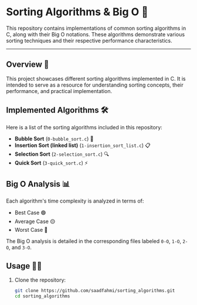 # Sorting Algorithms & Big O 🚀

This repository contains implementations of common sorting algorithms in C, along with their Big O notations. These algorithms demonstrate various sorting techniques and their respective performance characteristics.

---

## Overview 📖

This project showcases different sorting algorithms implemented in C. It is intended to serve as a resource for understanding sorting concepts, their performance, and practical implementation.

## Implemented Algorithms 🛠️

Here is a list of the sorting algorithms included in this repository:

- **Bubble Sort** (`0-bubble_sort.c`) 🌊
- **Insertion Sort (linked list)** (`1-insertion_sort_list.c`) 📋
- **Selection Sort** (`2-selection_sort.c`) 🔍
- **Quick Sort** (`3-quick_sort.c`) ⚡

## Big O Analysis 📊

Each algorithm's time complexity is analyzed in terms of:
- Best Case 🟢
- Average Case 🟡
- Worst Case 🔴

The Big O analysis is detailed in the corresponding files labeled `0-O`, `1-O`, `2-O`, and `3-O`.

## Usage 🧑‍💻

1. Clone the repository:
   ```bash
   git clone https://github.com/saadfahmi/sorting_algorithms.git
   cd sorting_algorithms
